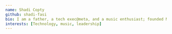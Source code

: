 ```yaml
---
name: Shadi Copty
github: shadi-fasi
bio: I am a father, a tech exec@meta, and a music enthusiast; founded Minorio to help engineers get more out of open source software and AI.
interests: [Technology, music, leadership]
---
```


